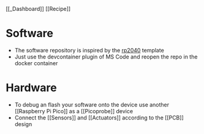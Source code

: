 [[_Dashboard]]
[[Recipe]]

# Software 
-  The software repository is inspired by the [rp2040](https://github.com/rp-rs/rp2040-project-template) template
-  Just use the devcontainer plugin of MS Code and reopen the repo in the docker container

# Hardware
- To debug an flash your software onto the device use another [[Raspberry Pi Pico]] as a [[Picoprobe]] device
- Connect the [[Sensors]] and [[Actuators]] according to the [[PCB]] design